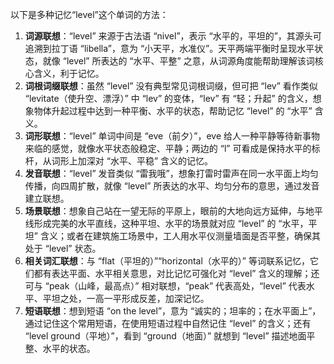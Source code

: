 以下是多种记忆“level”这个单词的方法：
1. **词源联想**：“level” 来源于古法语 “nivel”，表示 “水平的，平坦的”，其源头可追溯到拉丁语 “libella”，意为 “小天平，水准仪”。天平两端平衡时呈现水平状态，就像 “level” 所表达的 “水平、平整” 之意，从词源角度能帮助理解该词核心含义，利于记忆。
2. **词根词缀联想**：虽然 “level” 没有典型常见词根词缀，但可把 “lev” 看作类似 “levitate（使升空、漂浮）” 中 “lev” 的变体，“lev” 有 “轻；升起” 的含义，想象物体升起过程中达到一种平衡、水平的状态，帮助记忆 “level” 的 “水平” 含义。
3. **词形联想**：“level” 单词中间是 “eve（前夕）”，eve 给人一种平静等待新事物来临的感觉，就像水平状态般稳定、平静；两边的 “l” 可看成是保持水平的标杆，从词形上加深对 “水平、平稳” 含义的记忆。
4. **发音联想**：“level” 发音类似 “雷我哦”，想象打雷时雷声在同一水平面上均匀传播，向四周扩散，就像 “level” 所表达的水平、均匀分布的意思，通过发音建立联想。
5. **场景联想**：想象自己站在一望无际的平原上，眼前的大地向远方延伸，与地平线形成完美的水平直线，这种平坦、水平的场景就对应 “level” 的 “水平，平坦” 含义；或者在建筑施工场景中，工人用水平仪测量墙面是否平整，确保其处于 “level” 状态。
6. **相关词汇联想**：与 “flat（平坦的）”“horizontal（水平的）” 等词联系记忆，它们都有表达平面、水平相关意思，对比记忆可强化对 “level” 含义的理解；还可与 “peak（山峰，最高点）” 相对联想，“peak” 代表高处，“level” 代表水平、平坦之处，一高一平形成反差，加深记忆。
7. **短语联想**：想到短语 “on the level”，意为 “诚实的；坦率的；在水平面上”，通过记住这个常用短语，在使用短语过程中自然记住 “level” 的含义；还有 “level ground（平地）”，看到 “ground（地面）” 就想到 “level” 描述地面平整、水平的状态。 